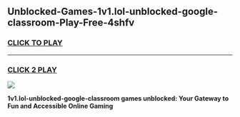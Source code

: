 
## Unblocked-Games-1v1.lol-unblocked-google-classroom-Play-Free-4shfv
<h3>
<a href="https://premium76.site?title=1v1.lol-unblocked-google-classroom&ref=23A">CLICK TO PLAY</a></h3>
<hr>

<h3>
<a href="https://premium76.site?title=1v1.lol-unblocked-google-classroom&ref=23A">CLICK 2 PLAY</a>
  
</h3>

<a href="https://premium76.site?title=1v1.lol-unblocked-google-classroom&ref=23A"><img src="https://clearcache.store/games.png"></a>


**1v1.lol-unblocked-google-classroom games unblocked: Your Gateway to Fun and Accessible Online Gaming**

